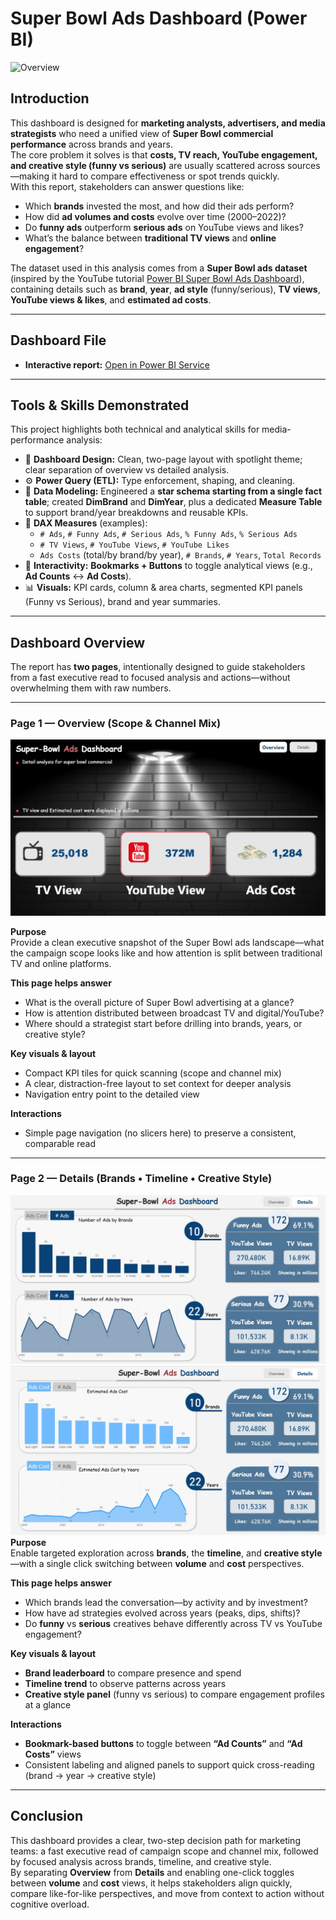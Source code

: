 # Super Bowl Ads Dashboard (Power BI)
![Overview](Images/overview.gif)
## Introduction
This dashboard is designed for **marketing analysts, advertisers, and media strategists** who need a unified view of **Super Bowl commercial performance** across brands and years.  
The core problem it solves is that **costs, TV reach, YouTube engagement, and creative style (funny vs serious)** are usually scattered across sources—making it hard to compare effectiveness or spot trends quickly.  
With this report, stakeholders can answer questions like:
- Which **brands** invested the most, and how did their ads perform?
- How did **ad volumes and costs** evolve over time (2000–2022)?
- Do **funny ads** outperform **serious ads** on YouTube views and likes?
- What’s the balance between **traditional TV views** and **online engagement**?

The dataset used in this analysis comes from a **Super Bowl ads dataset** (inspired by the YouTube tutorial [Power BI Super Bowl Ads Dashboard](https://www.youtube.com/watch?v=MIhVG4OqMk8&list=PLwIcJx1aSL1SeTJgPbFgf1V-5CfsV4l1l&index=5)), containing details such as **brand**, **year**, **ad style** (funny/serious), **TV views**, **YouTube views & likes**, and **estimated ad costs**.

---

## Dashboard File
- **Interactive report:** [Open in Power BI Service](https://app.powerbi.com/view?r=eyJrIjoiZDcwZWU0YjQtZDNlZi00NDU2LWIwZTAtYTFiMTA5YjIwYzRmIiwidCI6ImRmODY3OWNkLWE4MGUtNDVkOC05OWFjLWM4M2VkN2ZmOTVhMCJ9)

---

## Tools & Skills Demonstrated
This project highlights both technical and analytical skills for media-performance analysis:

- 🎨 **Dashboard Design:** Clean, two-page layout with spotlight theme; clear separation of overview vs detailed analysis.  
- ⚙️ **Power Query (ETL):** Type enforcement, shaping, and cleaning.  
- 🔗 **Data Modeling:** Engineered a **star schema starting from a single fact table**; created **DimBrand** and **DimYear**, plus a dedicated **Measure Table** to support brand/year breakdowns and reusable KPIs.  
- 🧮 **DAX Measures** (examples):  
  - `# Ads`, `# Funny Ads`, `# Serious Ads`, `% Funny Ads`, `% Serious Ads`  
  - `# TV Views`, `# YouTube Views`, `# YouTube Likes`  
  - `Ads Costs` (total/by brand/by year), `# Brands`, `# Years`, `Total Records`  
- 🧭 **Interactivity:** **Bookmarks + Buttons** to toggle analytical views (e.g., **Ad Counts** ↔ **Ad Costs**).  
- 📊 **Visuals:** KPI cards, column & area charts, segmented KPI panels (Funny vs Serious), brand and year summaries.

---

## Dashboard Overview

The report has **two pages**, intentionally designed to guide stakeholders from a fast executive read to focused analysis and actions—without overwhelming them with raw numbers.

---

### Page 1 — **Overview (Scope & Channel Mix)**
![Page 1 — Overview](Images/1.JPG)

**Purpose**  
Provide a clean executive snapshot of the Super Bowl ads landscape—what the campaign scope looks like and how attention is split between traditional TV and online platforms.

**This page helps answer**  
- What is the overall picture of Super Bowl advertising at a glance?  
- How is attention distributed between broadcast TV and digital/YouTube?  
- Where should a strategist start before drilling into brands, years, or creative style?

**Key visuals & layout**  
- Compact KPI tiles for quick scanning (scope and channel mix)  
- A clear, distraction-free layout to set context for deeper analysis  
- Navigation entry point to the detailed view

**Interactions**  
- Simple page navigation (no slicers here) to preserve a consistent, comparable read

---

### Page 2 — **Details (Brands • Timeline • Creative Style)**
![Page 2 — Details (Ad Number view)](Images/2.JPG)
![Page 2 — Details (Ad Costs view)](Images/3.JPG)
**Purpose**  
Enable targeted exploration across **brands**, the **timeline**, and **creative style**—with a single click switching between **volume** and **cost** perspectives.

**This page helps answer**  
- Which brands lead the conversation—by activity and by investment?  
- How have ad strategies evolved across years (peaks, dips, shifts)?  
- Do **funny** vs **serious** creatives behave differently across TV vs YouTube engagement?

**Key visuals & layout**  
- **Brand leaderboard** to compare presence and spend  
- **Timeline trend** to observe patterns across years  
- **Creative style panel** (funny vs serious) to compare engagement profiles at a glance

**Interactions**  
- **Bookmark-based buttons** to toggle between **“Ad Counts”** and **“Ad Costs”** views  
- Consistent labeling and aligned panels to support quick cross-reading (brand → year → creative style)

---

## Conclusion
This dashboard provides a clear, two-step decision path for marketing teams: a fast executive read of campaign scope and channel mix, followed by focused analysis across brands, timeline, and creative style.  
By separating **Overview** from **Details** and enabling one-click toggles between **volume** and **cost** views, it helps stakeholders align quickly, compare like-for-like perspectives, and move from context to action without cognitive overload.
